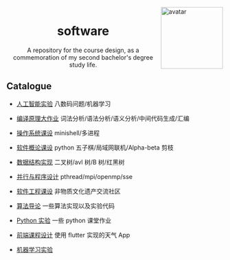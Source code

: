 <img src="https://avatars.githubusercontent.com/u/65435402" alt="avatar" width="144" height="144" align="right"/>

<div align="center">
  <h1>software</h1>
  <div>A repository for the course design, as a commemoration of my second bachelor's degree study life.</div>
</div>

## Catalogue

- [人工智能实验](./ai) 八数码问题/机器学习

- [编译原理大作业](./compiler) 词法分析/语法分析/语义分析/中间代码生成/汇编

- [操作系统课设](./minishell) minishell/多进程

- [软件概论课设](https://github.com/ICE99125/gobang) python 五子棋/局域网联机/Alpha-beta 剪枝

- [数据结构实现](./data_structure) 二叉树/avl 树/B 树/红黑树

- [并行与程序设计](./parallel) pthread/mpi/openmp/sse

- [软件工程课设](https://github.com/arcturus-org/fyjlsq) 非物质文化遗产交流社区

- [算法导论](./algorithm) 一些算法实现以及实验代码

- [Python 实验](./python) 一些 python 课堂作业

- [前端课程设计](https://github.com/arcturus-org/weather/tree/flutter-1.0) 使用 flutter 实现的天气 App

- [机器学习实验](./machine_learning)
